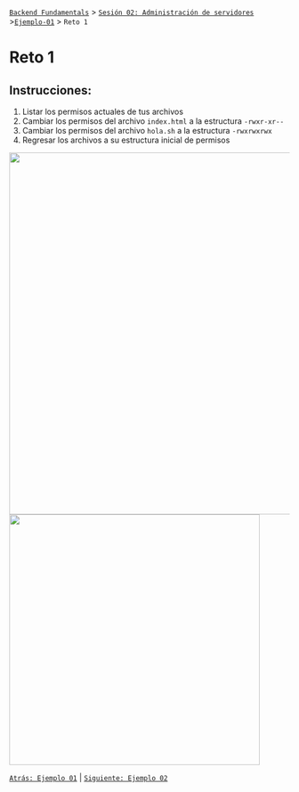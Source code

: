  [`Backend Fundamentals`](../../README.md) > [`Sesión 02: Administración de servidores`](../README.md) >[`Ejemplo-01`](../Ejemplo-01) > `Reto 1`
	
# Reto 1

## Instrucciones:

1. Listar los permisos actuales de tus archivos
2. Cambiar los permisos del archivo `index.html` a la estructura `-rwxr-xr--` 
3. Cambiar los permisos del archivo `hola.sh` a la estructura `-rwxrwxrwx`
4. Regresar los archivos a su estructura inicial de permisos

<img src="https://static.gospelidea.com/uploads/2018/03/chmod.png" width="650">
<img src="https://www.redeszone.net/app/uploads/2017/01/otorgar-permisos-fichero-o-carpeta-linux.png" width="450">        

[`Atrás: Ejemplo 01`](../Ejemplo-01) | [`Siguiente: Ejemplo 02`](https://github.com/beduExpert/A2-Backend-Fundamentals-2020/tree/master/Sesion-02/Ejemplo-02)
